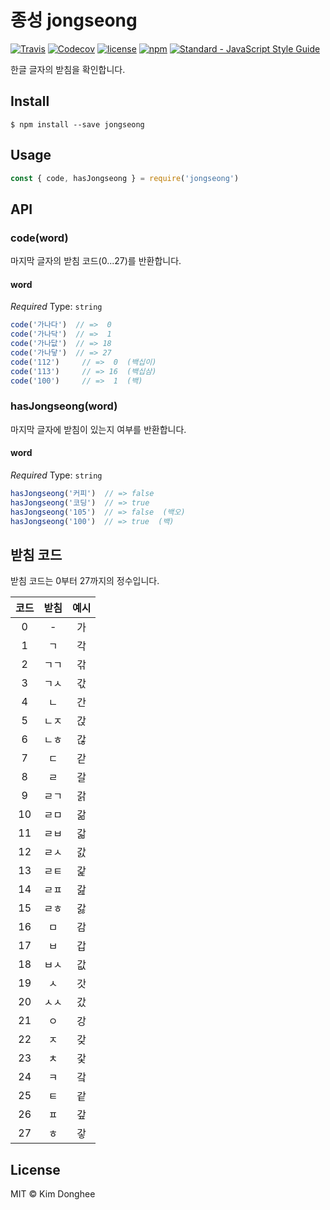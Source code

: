 # 종성 jongseong

[![Travis](https://img.shields.io/travis/kimdhoe/jongseong.svg)](https://travis-ci.org/kimdhoe/jongseong)
[![Codecov](https://img.shields.io/codecov/c/github/kimdhoe/jongseong.svg)](https://codecov.io/gh/kimdhoe/jongseong)
[![license](https://img.shields.io/github/license/kimdhoe/jongseong.svg)](https://github.com/kimdhoe/jongseong/blob/master/LICENSE.md)
[![npm](https://img.shields.io/npm/v/jongseong.svg)](https://www.npmjs.com/package/jongseong)
[![Standard - JavaScript Style
Guide](https://img.shields.io/badge/code%20style-standard-brightgreen.svg)](http://standardjs.com/)

한글 글자의 받침을 확인합니다.

## Install

```shell
$ npm install --save jongseong
```

## Usage

```js
const { code, hasJongseong } = require('jongseong')
```

## API

### code(word)

마지막 글자의 받침 코드(0...27)를 반환합니다.

#### word

_Required_
Type: `string`

```js
code('가나다')  // =>  0
code('가나닥')  // =>  1
code('가나닶')  // => 18
code('가나닿')  // => 27
code('112')     // =>  0  (백십이)
code('113')     // => 16  (백십삼)
code('100')     // =>  1  (백)
```

### hasJongseong(word)

마지막 글자에 받침이 있는지 여부를 반환합니다.

#### word

_Required_
Type: `string`

```js
hasJongseong('커피')  // => false
hasJongseong('코딩')  // => true
hasJongseong('105')  // => false  (백오)
hasJongseong('100')  // => true  (백)
```

## 받침 코드

받침 코드는 0부터 27까지의 정수입니다.

| 코드 | 받침 | 예시 |
|:----:|:----:|:----:|
|  0   |  -   | 가   |
|  1   |  ㄱ  | 각   |
|  2   |  ㄱㄱ| 갂   |
|  3   |  ㄱㅅ| 갃   |
|  4   |  ㄴ  | 간   |
|  5   |  ㄴㅈ| 갅   |
|  6   |  ㄴㅎ| 갆   |
|  7   |  ㄷ  | 갇   |
|  8   |  ㄹ  | 갈   |
|  9   |  ㄹㄱ| 갉   |
| 10   |  ㄹㅁ| 갊   |
| 11   |  ㄹㅂ| 갋   |
| 12   |  ㄹㅅ| 갌   |
| 13   |  ㄹㅌ| 갍   |
| 14   |  ㄹㅍ| 갎   |
| 15   |  ㄹㅎ| 갏   |
| 16   |  ㅁ  | 감   |
| 17   |  ㅂ  | 갑   |
| 18   |  ㅂㅅ| 값   |
| 19   |  ㅅ  | 갓   |
| 20   |  ㅅㅅ| 갔   |
| 21   |  ㅇ  | 강   |
| 22   |  ㅈ  | 갖   |
| 23   |  ㅊ  | 갗   |
| 24   |  ㅋ  | 갘   |
| 25   |  ㅌ  | 같   |
| 26   |  ㅍ  | 갚   |
| 27   |  ㅎ  | 갛   |

## License

MIT © Kim Donghee
